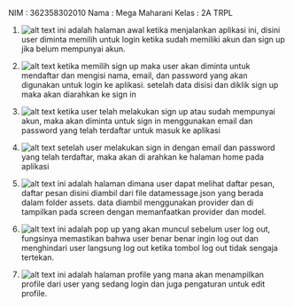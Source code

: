 NIM   : 362358302010
Nama  : Mega Maharani
Kelas : 2A TRPL

1. ![alt text](image/splash_screen.png)
ini adalah halaman awal ketika menjalankan aplikasi ini, disini user diminta memilih untuk login ketika sudah memiliki akun dan sign up jika belum mempunyai akun.

2. ![alt text](image/sign_up.png)
ketika memilih sign up maka user akan diminta untuk mendaftar dan mengisi nama, email, dan password yang akan digunakan untuk login ke aplikasi.
setelah data disisi dan diklik sign up maka akan diarahkan ke sign in

3. ![alt text](image/sign_in.png)
ketika user telah melakukan sign up atau sudah mempunyai akun, maka akan diminta untuk sign in menggunakan email dan password yang telah terdaftar untuk masuk ke aplikasi

4. ![alt text](image/home_page.png)
setelah user melakukan sign in dengan email dan password yang telah terdaftar, maka akan di arahkan ke halaman home pada aplikasi 

5. ![alt text](image/messages.png)
ini adalah halaman dimana user dapat melihat daftar pesan,  daftar pesan disini diambil dari file datamessage.json yang berada dalam folder assets. data diambil menggunakan provider dan di tampilkan pada screen dengan memanfaatkan provider dan model.

6. ![alt text](image/pop_up.png)
ini adalah pop up yang akan muncul sebelum user log out, fungsinya memastikan bahwa user benar benar ingin log out dan menghindari user langsung log out ketika tombol log out tidak sengaja tertekan.

7. ![alt text](image/profile_page.png)
ini adalah halaman profile yang mana akan menampilkan profile dari user yang sedang login dan juga pengaturan untuk edit profile.  
